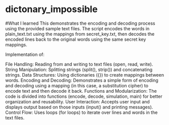 # dictonary_impossible
#What I learned 
This demonstrates the encoding and decoding process using the provided sample text files. 
The script encodes the words in plain_text.txt using the mappings from secret_key.txt, then decodes 
the encoded lines back to the original words using the same secret key mappings.

Implementation of:

File Handling: Reading from and writing to text files (open, read, write).
String Manipulation: Splitting strings (split(), strip()) and concatenating strings.
Data Structures: Using dictionaries ({}) to create mappings between words.
Encoding and Decoding: Demonstrates a simple form of encoding and decoding using a mapping (in this case, a substitution cipher) to encode text and then decode it back.
Functions and Modularization: The code is divided into functions (encode, decode, simulation, main) for better organization and reusability.
User Interaction: Accepts user input and displays output based on those inputs (input() and printing messages).
Control Flow: Uses loops (for loops) to iterate over lines and words in the text files.
